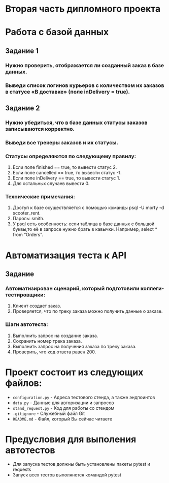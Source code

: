 ﻿# Вторая часть дипломного проекта
# Работа с базой данных
## Задание 1
### Нужно проверить, отображается ли созданный заказ в базе данных.
### Выведи список логинов курьеров с количеством их заказов в статусе «В доставке» (поле inDelivery = true). 
## Задание 2
### Нужно убедиться, что в базе данных статусы заказов записываются корректно.
### Выведи все трекеры заказов и их статусы. 
### Статусы определяются по следующему правилу:
1. Если поле finished == true, то вывести статус 2.
2. Если поле canсelled == true, то вывести статус -1.
3. Если поле inDelivery == true, то вывести статус 1.
4. Для остальных случаев вывести 0.
### Технические примечания:
1. Доступ к базе осуществляется с помощью команды psql -U morty -d scooter_rent.
2. Пароль: smith.
3. У psql есть особенность: если таблица в базе данных с большой буквы,то её в запросе нужно брать в кавычки. Например, select * from “Orders”.
# Автоматизация теста к API
## Задание
### Автоматизирован сценарий, который подготовили коллеги-тестировщики:
1. Клиент создает заказ.
2. Проверяется, что по треку заказа можно получить данные о заказе. 
### Шаги автотеста:
1. Выполнить запрос на создание заказа.
2. Сохранить номер трека заказа.
3. Выполнить запрос на получения заказа по треку заказа.
4. Проверить, что код ответа равен 200.
# Проект состоит из следующих файлов:
- `configuration.py` - Адреса тестового стенда, а также эндпоинтов 
- `data.py` - Данные для авторизации и запросов
- `stand_request.py` - Код для работы со стендом
- `.gitignore` - Служебный файл Git
- `README.md` - Файл, который Вы сейчас читаете
# Предусловия для выполения автотестов
- Для запуска тестов должны быть установлены пакеты pytest и requests
- Запуск всех тестов выполянется командой pytest
